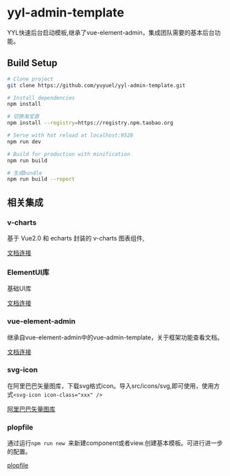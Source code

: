 # yyl-admin-template

YYL快速后台启动模板,继承了vue-element-admin，集成团队需要的基本后台功能。

## Build Setup
```bash
# Clone project
git clone https://github.com/yuyuel/yyl-admin-template.git

# Install dependencies
npm install

# 切换淘宝源
npm install --registry=https://registry.npm.taobao.org

# Serve with hot reload at localhost:9528
npm run dev

# Build for production with minification
npm run build

# 生成bundle
npm run build --report
```

## 相关集成

### v-charts

基于 Vue2.0 和 echarts 封装的 v-charts 图表组件,

[文档连接](https://v-charts.js.org/#/)

### ElementUI库

基础UI库

[文档连接](https://element.eleme.cn/#/zh-CN)

### vue-element-admin

继承自vue-element-admin中的vue-admin-template，关于框架功能查看文档。

[文档连接](https://panjiachen.github.io/vue-element-admin-site/zh/)

### svg-icon

在阿里巴巴矢量图库，下载svg格式icon。导入src/icons/svg,即可使用，使用方式`<svg-icon icon-class="xxx" />`

[阿里巴巴矢量图库](https://www.iconfont.cn/)

### plopfile

通过运行`npm run new `来新建component或者view.创建基本模板。可进行进一步的配置。

[plopfile](https://github.com/amwmedia/plop)
